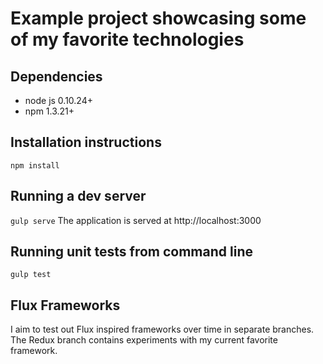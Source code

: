 # Example project showcasing some of my favorite technologies

## Dependencies
 * node js 0.10.24+
 * npm 1.3.21+

## Installation instructions
`npm install`

## Running a dev server
`gulp serve`
The application is served at http://localhost:3000

## Running unit tests from command line
`gulp test`

## Flux Frameworks
I aim to test out Flux inspired frameworks over time in separate branches.
The Redux branch contains experiments with my current favorite framework.
